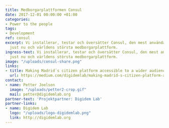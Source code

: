 ```yaml
---
title: Medborgarplattformen Consul
date: 2017-12-01 00:00:00 +01:00
categories:
- Power to the people
tags:
- Development
ref: consul
excerpt: Vi installerar, testar och översätter Consul, den mest använda Ruby-plattformen
  just nu och världens största medborgarplattform.
ingress-text: Vi installerar, testar och översätter Consul, den mest använda Ruby-plattformen
  just nu och världens största medborgarplattform.
image: "/uploads/consul-share.png"
links:
- title: Making Madrid´s citizen platform accessible to a wider audience
  url: https://medium.com/digidemlab/making-madrid-s-citizen-platform-accessible-to-a-wider-audience-f452dd59a394
contact:
- name: Petter Joelson
  image: "/uploads/petter2-crop.gif"
  mail: petter@digidemlab.org
partner-text: 'Projektpartner: Digidem Lab'
partner-links:
- name: Digidem Lab
  logo: "/uploads/logo-digidemlab.png"
  link: http://digidemlab.org
---
```


